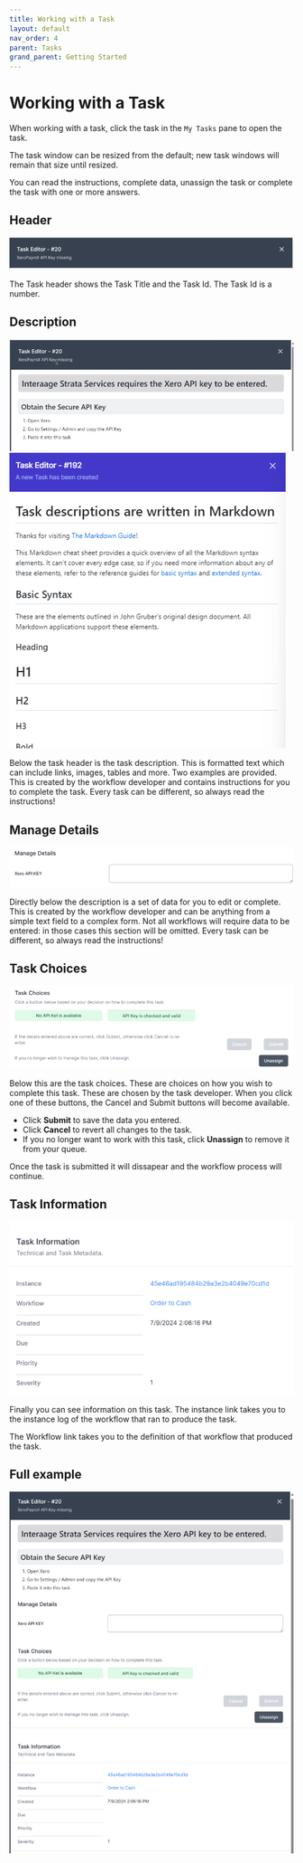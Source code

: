 ```yaml
---
title: Working with a Task
layout: default
nav_order: 4
parent: Tasks
grand_parent: Getting Started
---
```


# Working with a Task

When working with a task, click the task in the `My Tasks` pane to open the task.

The task window can be resized from the default; new task windows will remain that size until resized.

You can read the instructions, complete data, unassign the task or complete the task with one or more answers.

## Header
![Header](2024-07-10-09-58-12.png)

The Task header shows the Task Title and the Task Id. The Task Id is a number.

## Description

![](2024-07-10-09-59-12.png)
![Task Description](2023-04-06-09-36-35.png)


Below the task header is the task description. This is formatted text which can include links, images, tables and more. Two examples are provided.  This is created by the workflow developer and contains instructions for you to complete the task. Every task can be different, so always read the instructions!

## Manage Details

![](2024-07-10-10-00-46.png)

Directly below the description is a set of data for you to edit or complete. This is created by the workflow developer and can be anything from a simple text field to a complex form. Not all workflows will require data to be entered: in those cases this section will be omitted.  Every task can be different, so always read the instructions!


## Task Choices

![](2024-07-10-10-05-50.png)

Below this are the task choices. These are choices on how you wish to complete this task. These are chosen by the task developer. When you click one of these buttons, the Cancel and Submit buttons will become available.

- Click **Submit** to save the data you entered.
- Click **Cancel** to revert all changes to the task.
- If you no longer want to work with this task, click **Unassign** to remove it from your queue.
  
Once the task is submitted it will dissapear and the workflow process will continue.

## Task Information

![](2024-07-10-10-06-17.png)

Finally you can see information on this task.
The instance link takes you to the instance log of the workflow that ran to produce the task.

The Workflow link takes you to the definition of that workflow that produced the task.

## Full example

![](2024-07-10-10-07-28.png)